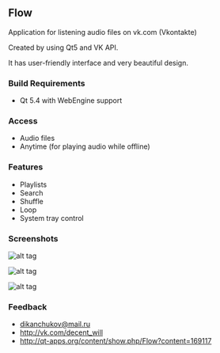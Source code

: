 ## Flow
Application for listening audio files on vk.com (Vkontakte)

Created by using Qt5 and VK API.

It has user-friendly interface and very beautiful design.

### Build Requirements
-  Qt 5.4 with WebEngine support 

### Access
-  Audio files
-  Anytime (for playing audio while offline)

### Features
-  Playlists
-  Search
-  Shuffle
-  Loop
-  System tray control

### Screenshots
![alt tag](http://i.imgur.com/n07tc3h.png)

![alt tag](http://i.imgur.com/EBj2m2p.png)

![alt tag](http://i.imgur.com/BwENHps.png)

### Feedback
- dikanchukov@mail.ru 
- http://vk.com/decent_will
- http://qt-apps.org/content/show.php/Flow?content=169117
